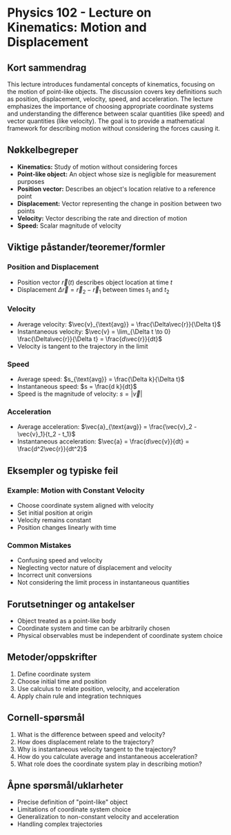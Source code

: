 # Physics 102 - Lecture on Kinematics: Motion and Displacement

## Kort sammendrag
This lecture introduces fundamental concepts of kinematics, focusing on the motion of point-like objects. The discussion covers key definitions such as position, displacement, velocity, speed, and acceleration. The lecture emphasizes the importance of choosing appropriate coordinate systems and understanding the difference between scalar quantities (like speed) and vector quantities (like velocity). The goal is to provide a mathematical framework for describing motion without considering the forces causing it.

## Nøkkelbegreper
- **Kinematics:** Study of motion without considering forces
- **Point-like object:** An object whose size is negligible for measurement purposes
- **Position vector:** Describes an object's location relative to a reference point
- **Displacement:** Vector representing the change in position between two points
- **Velocity:** Vector describing the rate and direction of motion
- **Speed:** Scalar magnitude of velocity

## Viktige påstander/teoremer/formler

### Position and Displacement
- Position vector $\vec{r}(t)$ describes object location at time $t$
- Displacement $\Delta\vec{r} = \vec{r}_2 - \vec{r}_1$ between times $t_1$ and $t_2$

### Velocity
- Average velocity: $\vec{v}_{\text{avg}} = \frac{\Delta\vec{r}}{\Delta t}$
- Instantaneous velocity: $\vec{v} = \lim_{\Delta t \to 0} \frac{\Delta\vec{r}}{\Delta t} = \frac{d\vec{r}}{dt}$
- Velocity is tangent to the trajectory in the limit

### Speed
- Average speed: $s_{\text{avg}} = \frac{\Delta k}{\Delta t}$
- Instantaneous speed: $s = \frac{d k}{dt}$
- Speed is the magnitude of velocity: $s = |\vec{v}|$

### Acceleration
- Average acceleration: $\vec{a}_{\text{avg}} = \frac{\vec{v}_2 - \vec{v}_1}{t_2 - t_1}$
- Instantaneous acceleration: $\vec{a} = \frac{d\vec{v}}{dt} = \frac{d^2\vec{r}}{dt^2}$

## Eksempler og typiske feil

### Example: Motion with Constant Velocity
- Choose coordinate system aligned with velocity
- Set initial position at origin
- Velocity remains constant
- Position changes linearly with time

### Common Mistakes
- Confusing speed and velocity
- Neglecting vector nature of displacement and velocity
- Incorrect unit conversions
- Not considering the limit process in instantaneous quantities

## Forutsetninger og antakelser
- Object treated as a point-like body
- Coordinate system and time can be arbitrarily chosen
- Physical observables must be independent of coordinate system choice

## Metoder/oppskrifter
1. Define coordinate system
2. Choose initial time and position
3. Use calculus to relate position, velocity, and acceleration
4. Apply chain rule and integration techniques

## Cornell-spørsmål
1. What is the difference between speed and velocity?
2. How does displacement relate to the trajectory?
3. Why is instantaneous velocity tangent to the trajectory?
4. How do you calculate average and instantaneous acceleration?
5. What role does the coordinate system play in describing motion?

## Åpne spørsmål/uklarheter
- Precise definition of "point-like" object
- Limitations of coordinate system choice
- Generalization to non-constant velocity and acceleration
- Handling complex trajectories